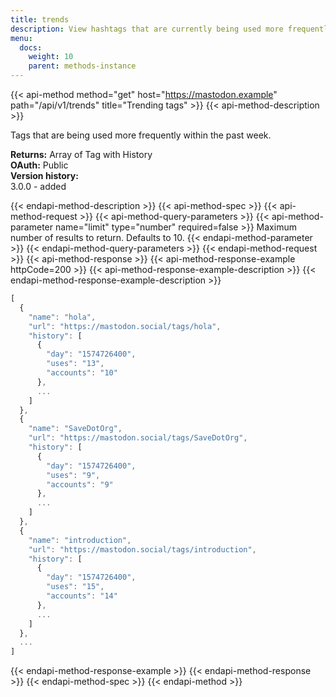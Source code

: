 ```yaml
---
title: trends
description: View hashtags that are currently being used more frequently than usual.
menu:
  docs:
    weight: 10
    parent: methods-instance
---
```


{{< api-method method="get" host="https://mastodon.example" path="/api/v1/trends" title="Trending tags" >}}
{{< api-method-description >}}

Tags that are being used more frequently within the past week.

**Returns:** Array of Tag with History\
**OAuth:** Public\
**Version history:**\
3.0.0 - added

{{< endapi-method-description >}}
{{< api-method-spec >}}
{{< api-method-request >}}
{{< api-method-query-parameters >}}
{{< api-method-parameter name="limit" type="number" required=false >}}
Maximum number of results to return. Defaults to 10.
{{< endapi-method-parameter >}}
{{< endapi-method-query-parameters >}}
{{< endapi-method-request >}}
{{< api-method-response >}}
{{< api-method-response-example httpCode=200 >}}
{{< api-method-response-example-description >}}
{{< endapi-method-response-example-description >}}


```javascript
[
  {
    "name": "hola",
    "url": "https://mastodon.social/tags/hola",
    "history": [
      {
        "day": "1574726400",
        "uses": "13",
        "accounts": "10"
      },
      ...
    ]
  },
  {
    "name": "SaveDotOrg",
    "url": "https://mastodon.social/tags/SaveDotOrg",
    "history": [
      {
        "day": "1574726400",
        "uses": "9",
        "accounts": "9"
      },
      ...
    ]
  },
  {
    "name": "introduction",
    "url": "https://mastodon.social/tags/introduction",
    "history": [
      {
        "day": "1574726400",
        "uses": "15",
        "accounts": "14"
      },
      ...
    ]
  },
  ...
]
```
{{< endapi-method-response-example >}}
{{< endapi-method-response >}}
{{< endapi-method-spec >}}
{{< endapi-method >}}


